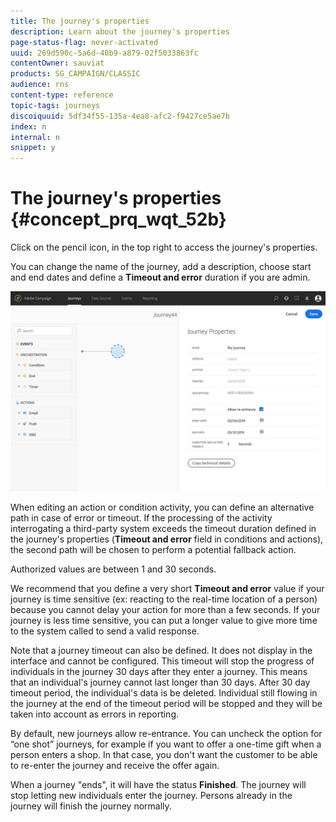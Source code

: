 ```yaml
---
title: The journey's properties
description: Learn about the journey's properties
page-status-flag: never-activated
uuid: 269d590c-5a6d-40b9-a879-02f5033863fc
contentOwner: sauviat
products: SG_CAMPAIGN/CLASSIC
audience: rns
content-type: reference
topic-tags: journeys
discoiquuid: 5df34f55-135a-4ea8-afc2-f9427ce5ae7b
index: n
internal: n
snippet: y
---
```



# The journey's properties {#concept_prq_wqt_52b}

Click on the pencil icon, in the top right to access the journey's properties.

You can change the name of the journey, add a description, choose start and end dates and define a **Timeout and error** duration if you are admin. 

 ![](../assets/journey32.png)

When editing an action or condition activity, you can define an alternative path in case of error or timeout. If the processing of the activity interrogating a third-party system exceeds the timeout duration defined in the journey's properties (**Timeout and  error** field in conditions and actions), the second path will be chosen to perform a potential fallback action. 

Authorized values are between 1 and 30 seconds.

We recommend that you define a very short **Timeout and error** value if your journey is time sensitive (ex: reacting to the real-time location of a person) because you cannot delay your action for more than a few seconds. If your journey is less time sensitive, you can put a longer value to give more time to the system called to send a valid response.

Note that a journey timeout can also be defined. It does not display in the interface and cannot be configured. This timeout will stop the progress of individuals in the journey 30 days after they enter a journey. This means that an individual's journey cannot last longer than 30 days. After 30 day timeout period, the individual's data is be deleted. Individual still flowing in the journey at the end of the timeout period will be stopped and they will be taken into account as errors in reporting.

By default, new journeys allow re-entrance. You can uncheck the option for “one shot” journeys, for example if you want to offer a one-time gift when a person enters a shop. In that case, you don't want the customer to be able to re-enter the journey and receive the offer again.

When a journey "ends", it will have the status **Finished**. The journey will stop letting new individuals enter the journey. Persons already in the journey will finish the journey normally.
